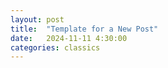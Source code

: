 ```yaml
---
layout: post
title:  "Template for a New Post"
date:   2024-11-11 4:30:00
categories: classics
---
```


